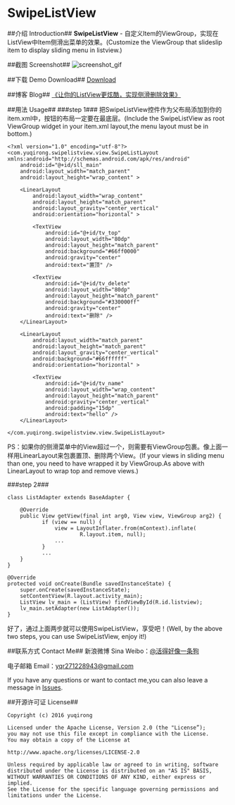 # SwipeListView

##介绍 Introduction##
**SwipeListView** - 自定义Item的ViewGroup，实现在ListView中Item侧滑出菜单的效果。(Customize the ViewGroup that slideslip item to display sliding menu in listview.)

##截图 Screenshot##
![screenshot_gif](https://github.com/yuqirong/SwipeListView/blob/master/screenshots/20151213140251.gif)

##下载 Demo Download##
[Download](https://github.com/yuqirong/SwipeListView/blob/master/screenshots/app-debug-unaligned.apk)

##博客 Blog##
[《让你的ListView更炫酷，实现侧滑删除效果》](http://yuqirong.me/2015/12/13/%E8%AE%A9%E4%BD%A0%E7%9A%84ListView%E6%9B%B4%E7%82%AB%E9%85%B7%EF%BC%8C%E5%AE%9E%E7%8E%B0%E4%BE%A7%E6%BB%91%E5%88%A0%E9%99%A4%E6%95%88%E6%9E%9C/)


##用法 Usage##
###step 1###
把SwipeListView控件作为父布局添加到你的item.xml中，按钮的布局一定要在最底层。(Include the SwipeListView as root ViewGroup widget in your item.xml layout,the menu layout must be in bottom.)

	<?xml version="1.0" encoding="utf-8"?>
	<com.yuqirong.swipelistview.view.SwipeListLayout xmlns:android="http://schemas.android.com/apk/res/android"
	    android:id="@+id/sll_main"
	    android:layout_width="match_parent"
	    android:layout_height="wrap_content" >
	
	    <LinearLayout
	        android:layout_width="wrap_content"
	        android:layout_height="match_parent"
	        android:layout_gravity="center_vertical"
	        android:orientation="horizontal" >
	
	        <TextView
	            android:id="@+id/tv_top"
	            android:layout_width="80dp"
	            android:layout_height="match_parent"
	            android:background="#66ff0000"
	            android:gravity="center"
	            android:text="置顶" />
	
	        <TextView
	            android:id="@+id/tv_delete"
	            android:layout_width="80dp"
	            android:layout_height="match_parent"
	            android:background="#330000ff"
	            android:gravity="center"
	            android:text="删除" />
	    </LinearLayout>
	
	    <LinearLayout
	        android:layout_width="match_parent"
	        android:layout_height="match_parent"
	        android:layout_gravity="center_vertical"
	        android:background="#66ffffff"
	        android:orientation="horizontal" >
	
	        <TextView
	            android:id="@+id/tv_name"
	            android:layout_width="wrap_content"
	            android:layout_height="match_parent"
	            android:gravity="center_vertical"
	            android:padding="15dp"
	            android:text="hello" />
	    </LinearLayout>
	
	</com.yuqirong.swipelistview.view.SwipeListLayout>

PS：如果你的侧滑菜单中的View超过一个，则需要有ViewGroup包裹。像上面一样用LinearLayout来包裹置顶、删除两个View。(If your views in sliding menu than one, you need to have wrapped it by ViewGroup.As above with LinearLayout to wrap top and remove views.)

###step 2###

	class ListAdapter extends BaseAdapter {

		@Override
	    public View getView(final int arg0, View view, ViewGroup arg2) {
	           if (view == null) {
	               view = LayoutInflater.from(mContext).inflate(
	                       R.layout.item, null);
				   ...
	           }
			   ...
		}
	}
	
	@Override
    protected void onCreate(Bundle savedInstanceState) {
        super.onCreate(savedInstanceState);
        setContentView(R.layout.activity_main);
		ListView lv_main = (ListView) findViewById(R.id.listview);
        lv_main.setAdapter(new ListAdapter());
	}

好了，通过上面两步就可以使用SwipeListView，享受吧！(Well, by the above two steps, you can use SwipeListView, enjoy it!)

##联系方式 Contact Me##
新浪微博 Sina Weibo：[@活得好像一条狗](http://weibo.com/yyyuqirong) 

电子邮箱 Email：<yqr271228943@gmail.com>

If you have any questions or want to contact me,you can also leave a message in [Issues](https://github.com/yuqirong/DragGridView/issues).

##开源许可证 License##

    Copyright (c) 2016 yuqirong 

    Licensed under the Apache License, Version 2.0 (the "License”);
    you may not use this file except in compliance with the License.
    You may obtain a copy of the License at

    http://www.apache.org/licenses/LICENSE-2.0

    Unless required by applicable law or agreed to in writing, software
    distributed under the License is distributed on an "AS IS" BASIS,
    WITHOUT WARRANTIES OR CONDITIONS OF ANY KIND, either express or implied.
    See the License for the specific language governing permissions and
    limitations under the License.